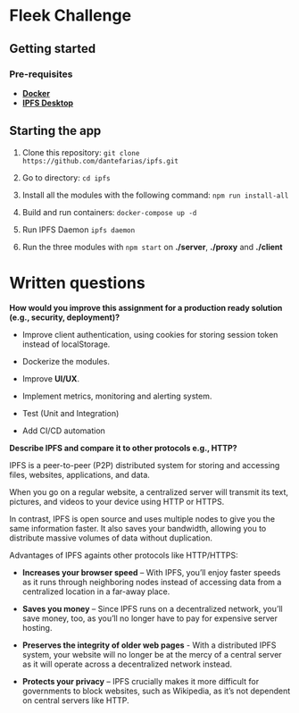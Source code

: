 # Fleek Challenge 

## Getting started  

### Pre-requisites  

- **[Docker](https://www.docker.com/)**
- **[IPFS Desktop](https://docs.ipfs.io/install/command-line/)** 


## Starting the app

1. Clone this repository: ` git clone https://github.com/dantefarias/ipfs.git `

2. Go to directory: ` cd ipfs `

3. Install all the modules with the following command: ` npm run install-all `

4. Build and run containers: `docker-compose up -d`

5. Run IPFS Daemon `ipfs daemon`

6. Run the three modules with `npm start` on **./server**, **./proxy** and  **./client**


# Written questions

**How would you improve this assignment for a production ready solution (e.g., security, deployment)?**

- Improve client authentication, using cookies for storing session token instead of localStorage.

- Dockerize the modules.

- Improve **UI/UX**.

- Implement metrics, monitoring and alerting system.

- Test (Unit and Integration)

- Add CI/CD automation

**Describe IPFS and compare it to other protocols e.g., HTTP?**

IPFS is a peer-to-peer (P2P) distributed system for storing and accessing files, websites, applications, and data.

When you go on a regular website, a centralized server will transmit its text, pictures, and videos to your device using HTTP or HTTPS.

In contrast, IPFS is open source and uses multiple nodes to give you the same information faster. It also saves your bandwidth, allowing you to distribute massive volumes of data without duplication.

Advantages of IPFS againts other protocols like HTTP/HTTPS:

- **Increases your browser speed** – With IPFS, you’ll enjoy faster speeds as it runs through neighboring nodes instead of accessing data from a centralized location in a far-away place.

- **Saves you money** – Since IPFS runs on a decentralized network, you’ll save money, too, as you’ll no longer have to pay for expensive server hosting.

- **Preserves the integrity of older web pages** - With a distributed IPFS system, your website will no longer be at the mercy of a central server as it will operate across a decentralized network instead.

- **Protects your privacy** – IPFS crucially makes it more difficult for governments to block websites, such as Wikipedia, as it’s not dependent on central servers like HTTP.
